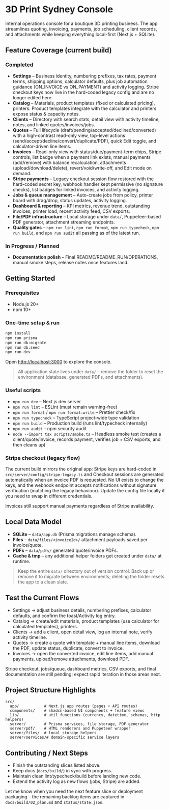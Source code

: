# 3D Print Sydney Console

Internal operations console for a boutique 3D printing business. The app streamlines quoting, invoicing, payments, job scheduling, client records, and attachments while keeping everything local-first (Next.js + SQLite).

## Feature Coverage (current build)

### Completed

- **Settings** – Business identity, numbering prefixes, tax rates, payment terms, shipping options, calculator defaults, plus job automation guidance (ON_INVOICE vs ON_PAYMENT) and activity logging. Stripe checkout keys now live in the hard-coded legacy config and are no longer edited here.
- **Catalog** – Materials, product templates (fixed or calculated pricing), printers. Product templates integrate with the calculator and printers expose status & capacity notes.
- **Clients** – Directory with search stats, detail view with activity timeline, notes, and linked quotes/invoices/jobs.
- **Quotes** – Full lifecycle (draft/pending/accepted/declined/converted) with a high-contrast read-only view, top-level actions (send/accept/decline/convert/duplicate/PDF), quick Edit toggle, and calculator-driven line items.
- **Invoices** – Read-only view with status/due/payment-term chips, Stripe controls, list badge when a payment link exists, manual payments (add/remove) with balance recalculation, attachments (upload/download/delete), revert/void/write-off, and Edit mode on demand.
- **Stripe payments** – Legacy checkout session flow restored with the hard-coded secret key, webhook handler kept permissive (no signature checks), list badges for linked invoices, and activity logging.
- **Jobs & queue management** – Auto-create jobs from policy, printer board with drag/drop, status updates, activity logging.
- **Dashboard & reporting** – KPI metrics, revenue trend, outstanding invoices, printer load, recent activity feed, CSV exports.
- **File/PDF infrastructure** – Local storage under `data/`, Puppeteer-based PDF generator, attachment streaming endpoints.
- **Quality gates** – `npm run lint`, `npm run format`, `npm run typecheck`, `npm run build`, and `npm run audit` all passing as of the latest run.

### In Progress / Planned

- **Documentation polish** – Final README/README_RUN/OPERATIONS, manual smoke steps, release notes once features land.

## Getting Started

### Prerequisites

- Node.js 20+
- npm 10+

### One-time setup & run

```bash
npm install
npm run prisma
npm run db:migrate
npm run db:seed
npm run dev
```

Open [http://localhost:3000](http://localhost:3000) to explore the console.

> All application state lives under `data/` – remove the folder to reset the environment (database, generated PDFs, and attachments).

### Useful scripts

- `npm run dev` – Next.js dev server
- `npm run lint` – ESLint (must remain warning-free)
- `npm run format` / `npm run format:write` – Prettier check/fix
- `npm run typecheck` – TypeScript project-wide type validation
- `npm run build` – Production build (runs lint/typecheck internally)
- `npm run audit` – npm security audit
- `node --import tsx scripts/smoke.ts` – Headless smoke test (creates a client/quote/invoice, records payment, verifies job + CSV exports, and then cleans up)

### Stripe checkout (legacy flow)

The current build mirrors the original app: Stripe keys are hard-coded in `src/server/config/stripe-legacy.ts` and Checkout sessions are generated automatically when an invoice PDF is requested. No UI exists to change the keys, and the webhook endpoint accepts notifications without signature verification (matching the legacy behaviour). Update the config file locally if you need to swap in different credentials.

Invoices still support manual payments regardless of Stripe availability.

## Local Data Model

- **SQLite** – `data/app.db` (Prisma migrations manage schema).
- **Files** – `data/files/<invoiceId>/` attachment payloads saved per invoice/quote.
- **PDFs** – `data/pdfs/` generated quote/invoice PDFs.
- **Cache & tmp** – any additional helper folders get created under `data/` at runtime.

> Keep the entire `data/` directory out of version control. Back up or remove it to migrate between environments; deleting the folder resets the app to a clean slate.

## Test the Current Flows

- Settings → adjust business details, numbering prefixes, calculator defaults, and confirm the toast/Activity log entry.
- Catalog → create/edit materials, product templates (use calculator for calculated templates), printers.
- Clients → add a client, open detail view, log an internal note, verify activity timeline.
- Quotes → create a quote with template + manual line items, download the PDF, update status, duplicate, convert to invoice.
- Invoices → open the converted invoice, edit line items, add manual payments, upload/remove attachments, download PDF.

Stripe checkout, jobs/queue, dashboard metrics, CSV exports, and final documentation are still pending; expect rapid iteration in those areas next.

## Project Structure Highlights

```
src/
  app/           # Next.js app routes (pages + API routes)
  components/    # shadcn-based UI components + feature views
  lib/           # util functions (currency, datetime, schemas, http helpers)
  server/        # Prisma services, file storage, PDF generator
  server/pdf/    # HTML renderers and Puppeteer wrapper
  server/files/  # local storage helpers
  server/services/# domain-specific service layers
```

## Contributing / Next Steps

- Finish the outstanding slices listed above.
- Keep docs (`docs/build/`) in sync with progress.
- Maintain clean lint/typecheck/build before landing new code.
- Extend the activity log as new flows (jobs, Stripe) are added.

Let me know when you need the next feature slice or deployment packaging – the remaining backlog items are captured in `docs/build/02_plan.md` and `status/state.json`.
